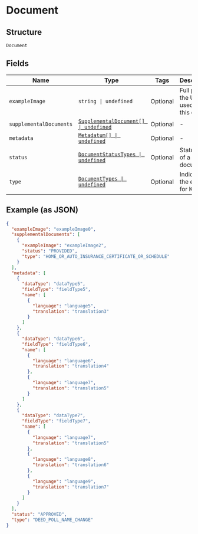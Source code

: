 
# Document

## Structure

`Document`

## Fields

| Name | Type | Tags | Description |
|  --- | --- | --- | --- |
| `exampleImage` | `string \| undefined` | Optional | Full path of the URI used for this object |
| `supplementalDocuments` | [`SupplementalDocument[] \| undefined`](../../doc/models/supplemental-document.md) | Optional | - |
| `metadata` | [`Metadatum[] \| undefined`](../../doc/models/metadatum.md) | Optional | - |
| `status` | [`DocumentStatusTypes \| undefined`](../../doc/models/document-status-types.md) | Optional | Status Type of a document |
| `type` | [`DocumentTypes \| undefined`](../../doc/models/document-types.md) | Optional | Indicates the enums for KYC. |

## Example (as JSON)

```json
{
  "exampleImage": "exampleImage0",
  "supplementalDocuments": [
    {
      "exampleImage": "exampleImage2",
      "status": "PROVIDED",
      "type": "HOME_OR_AUTO_INSURANCE_CERTIFICATE_OR_SCHEDULE"
    }
  ],
  "metadata": [
    {
      "dataType": "dataType5",
      "fieldType": "fieldType5",
      "name": [
        {
          "language": "language5",
          "translation": "translation3"
        }
      ]
    },
    {
      "dataType": "dataType6",
      "fieldType": "fieldType6",
      "name": [
        {
          "language": "language6",
          "translation": "translation4"
        },
        {
          "language": "language7",
          "translation": "translation5"
        }
      ]
    },
    {
      "dataType": "dataType7",
      "fieldType": "fieldType7",
      "name": [
        {
          "language": "language7",
          "translation": "translation5"
        },
        {
          "language": "language8",
          "translation": "translation6"
        },
        {
          "language": "language9",
          "translation": "translation7"
        }
      ]
    }
  ],
  "status": "APPROVED",
  "type": "DEED_POLL_NAME_CHANGE"
}
```

